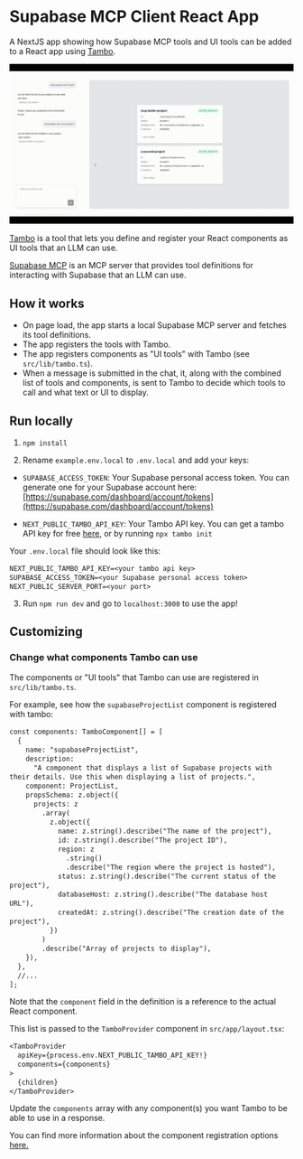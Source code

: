 # Supabase MCP Client React App

A NextJS app showing how Supabase MCP tools and UI tools can be added to a React app using [Tambo](https://tambo.co).

![Demo GIF](assets/supabase-mcp-client-short.gif)

[Tambo](https://tambo.co) is a tool that lets you define and register your React components as UI tools that an LLM can use.

[Supabase MCP](https://github.com/supabase-community/supabase-mcp) is an MCP server that provides tool definitions for interacting with Supabase that an LLM can use.

## How it works

- On page load, the app starts a local Supabase MCP server and fetches its tool definitions.
- The app registers the tools with Tambo.
- The app registers components as "UI tools" with Tambo (see `src/lib/tambo.ts`).
- When a message is submitted in the chat, it, along with the combined list of tools and components, is sent to Tambo to decide which tools to call and what text or UI to display.

## Run locally

1. `npm install`

2. Rename `example.env.local` to `.env.local` and add your keys:

- `SUPABASE_ACCESS_TOKEN`: Your Supabase personal access token. You can generate one for your Supabase account here: [https://supabase.com/dashboard/account/tokens](https://supabase.com/dashboard/account/tokens)

- `NEXT_PUBLIC_TAMBO_API_KEY`: Your Tambo API key. You can get a tambo API key for free [here](https://tambo.co/dashboard), or by running `npx tambo init`

Your `.env.local` file should look like this:

```
NEXT_PUBLIC_TAMBO_API_KEY=<your tambo api key>
SUPABASE_ACCESS_TOKEN=<your Supabase personal access token>
NEXT_PUBLIC_SERVER_PORT=<your port>
```

3. Run `npm run dev` and go to `localhost:3000` to use the app!

## Customizing

### Change what components Tambo can use

The components or "UI tools" that Tambo can use are registered in `src/lib/tambo.ts`.

For example, see how the `supabaseProjectList` component is registered with tambo:

```tsx title="src/lib/tambo.ts"
const components: TamboComponent[] = [
  {
    name: "supabaseProjectList",
    description:
      "A component that displays a list of Supabase projects with their details. Use this when displaying a list of projects.",
    component: ProjectList,
    propsSchema: z.object({
      projects: z
        .array(
          z.object({
            name: z.string().describe("The name of the project"),
            id: z.string().describe("The project ID"),
            region: z
              .string()
              .describe("The region where the project is hosted"),
            status: z.string().describe("The current status of the project"),
            databaseHost: z.string().describe("The database host URL"),
            createdAt: z.string().describe("The creation date of the project"),
          })
        )
        .describe("Array of projects to display"),
    }),
  },
  //...
];
```

Note that the `component` field in the definition is a reference to the actual React component.

This list is passed to the `TamboProvider` component in `src/app/layout.tsx`:

```tsx title="src/app/layout.tsx"
<TamboProvider
  apiKey={process.env.NEXT_PUBLIC_TAMBO_API_KEY!}
  components={components}
>
  {children}
</TamboProvider>
```

Update the `components` array with any component(s) you want Tambo to be able to use in a response.

You can find more information about the component registration options [here.](https://tambo.co/docs/concepts/registering-components)

#
